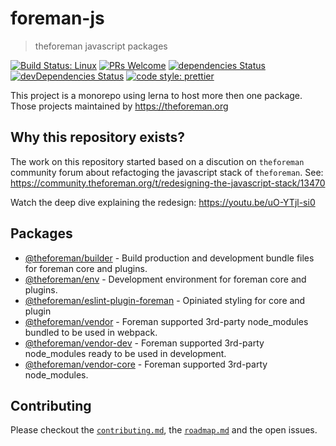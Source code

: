 # foreman-js

> theforeman javascript packages

[![Build Status: Linux](https://img.shields.io/travis/theforeman/foreman-js/master.svg?style=flat-square)](https://travis-ci.org/theforeman/foreman-js)
[![PRs Welcome](https://img.shields.io/badge/PRs-welcome-brightgreen.svg?style=flat-square)](http://makeapullrequest.com)
[![dependencies Status](https://david-dm.org/theforeman/foreman-js/status.svg)](https://david-dm.org/theforeman/foreman-js)
[![devDependencies Status](https://david-dm.org/theforeman/foreman-js/dev-status.svg)](https://david-dm.org/theforeman/foreman-js?type=dev)
[![code style: prettier](https://img.shields.io/badge/code_style-prettier-ff69b4.svg?style=flat-square)](https://github.com/prettier/prettier)

This project is a monorepo using lerna to host more then one package.
Those projects maintained by https://theforeman.org

## Why this repository exists?

The work on this repository started based on a discution on `theforeman` community forum about refactoging the javascript stack of `theforeman`.
See: https://community.theforeman.org/t/redesigning-the-javascript-stack/13470

Watch the deep dive explaining the redesign:
https://youtu.be/uO-YTjl-si0

## Packages

- [@theforeman/builder](packages/builder) - Build production and development bundle files for foreman core and plugins.
- [@theforeman/env](packages/env) - Development environment for foreman core and plugins.
- [@theforeman/eslint-plugin-foreman](packages/env) - Opiniated styling for core and plugin
- [@theforeman/vendor](packages/vendor) - Foreman supported 3rd-party node_modules bundled to be used in webpack.
- [@theforeman/vendor-dev](packages/vendor-dev) - Foreman supported 3rd-party node_modules ready to be used in development.
- [@theforeman/vendor-core](packages/vendor-core) - Foreman supported 3rd-party node_modules.

## Contributing

Please checkout the [`contributing.md`](./contributing.md), the [`roadmap.md`](./roadmap.md) and the open issues.
